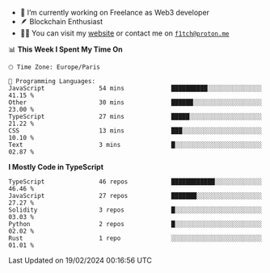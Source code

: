 - 🔭 I’m currently working on Freelance as Web3 developer
- 🪶 Blockchain Enthusiast
- 👨‍💻 You can visit my [website](https://f1tch.xyz) or contact me on [`f1tch@proton.me`](mailto:f1tch@proton.me)

<!--START_SECTION:waka-->
📊 **This Week I Spent My Time On** 

```text
🕑︎ Time Zone: Europe/Paris

💬 Programming Languages: 
JavaScript               54 mins             ██████████░░░░░░░░░░░░░░░   41.15 % 
Other                    30 mins             ██████░░░░░░░░░░░░░░░░░░░   23.00 % 
TypeScript               27 mins             █████░░░░░░░░░░░░░░░░░░░░   21.22 % 
CSS                      13 mins             ███░░░░░░░░░░░░░░░░░░░░░░   10.10 % 
Text                     3 mins              █░░░░░░░░░░░░░░░░░░░░░░░░   02.87 % 
```

**I Mostly Code in TypeScript** 

```text
TypeScript               46 repos            ████████████░░░░░░░░░░░░░   46.46 % 
JavaScript               27 repos            ███████░░░░░░░░░░░░░░░░░░   27.27 % 
Solidity                 3 repos             █░░░░░░░░░░░░░░░░░░░░░░░░   03.03 % 
Python                   2 repos             █░░░░░░░░░░░░░░░░░░░░░░░░   02.02 % 
Rust                     1 repo              ░░░░░░░░░░░░░░░░░░░░░░░░░   01.01 % 
```




 Last Updated on 19/02/2024 00:16:56 UTC
<!--END_SECTION:waka-->
